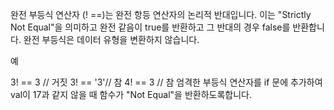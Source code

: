 완전 부등식 연산자 (! ==)는 완전 항등 연산자의 논리적 반대입니다. 이는 "Strictly Not Equal"을 의미하고 완전 같음이 true를 반환하고 그 반대의 경우 false를 반환합니다. 완전 부등식은 데이터 유형을 변환하지 않습니다.

예

3! == 3 // 거짓
3! == '3'// 참
4! == 3 // 참
엄격한 부등식 연산자를 if 문에 추가하여 val이 17과 같지 않을 때 함수가 "Not Equal"을 반환하도록합니다.